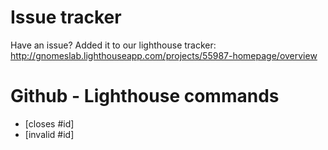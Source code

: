 # Issue tracker
  Have an issue? Added it to our lighthouse tracker: http://gnomeslab.lighthouseapp.com/projects/55987-homepage/overview

# Github - Lighthouse commands

* [closes #id]
* [invalid #id]
